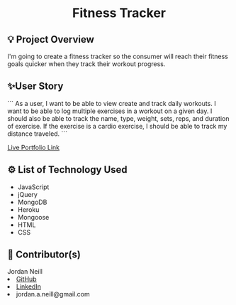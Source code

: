 <h1 align='center'>Fitness Tracker</h1>
<h2>💡 Project Overview</h2>
<p>I'm going to create a fitness tracker so the consumer will reach their fitness goals quicker when they track their workout progress.</p>

<h2> ✨User Story</h2>
```
As a user, I want to be able to view create and track daily workouts. I want to be able to log multiple exercises in a workout on a given day. I should also be able to track the name, type, weight, sets, reps, and duration of exercise. If the exercise is a cardio exercise, I should be able to track my distance traveled.
```


<a href='https://fitness-tracker-jan.herokuapp.com/' target='_blank'>Live Portfolio Link</a>

<h2>⚙️ List of Technology Used</h2>
<ul> 
    <li>JavaScript</li>
    <li>jQuery</li>
    <li>MongoDB</li>
    <li>Heroku</li>
    <li>Mongoose</li>
    <li>HTML</li>
    <li>CSS</li>
</ul>
<h2>📓 Contributor(s)</h2>
<div>Jordan Neill</div>
    <li><a href='https://github.com/jordanalexis6.github.io' target='_blank'>GitHub</a></li>
    <li><a href='https://www.linkedin.com/in/jordanalexis6' target='_blank'>LinkedIn</a></li>
    <li>jordan.a.neill@gmail.com</li>
</ul>
